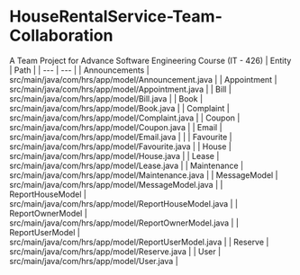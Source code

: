 # HouseRentalService-Team-Collaboration
A Team Project for Advance Software Engineering Course (IT - 426)
| Entity | Path |
| --- | --- |
| Announcements | src/main/java/com/hrs/app/model/Announcement.java |
| Appointment | src/main/java/com/hrs/app/model/Appointment.java |
| Bill  | src/main/java/com/hrs/app/model/Bill.java |
| Book  | src/main/java/com/hrs/app/model/Book.java  |
| Complaint | src/main/java/com/hrs/app/model/Complaint.java |
| Coupon | src/main/java/com/hrs/app/model/Coupon.java |
| Email | src/main/java/com/hrs/app/model/Email.java |  |
| Favourite | src/main/java/com/hrs/app/model/Favourite.java |
| House | src/main/java/com/hrs/app/model/House.java |
| Lease | src/main/java/com/hrs/app/model/Lease.java |
| Maintenance | src/main/java/com/hrs/app/model/Maintenance.java |
| MessageModel | src/main/java/com/hrs/app/model/MessageModel.java |
| ReportHouseModel | src/main/java/com/hrs/app/model/ReportHouseModel.java |
| ReportOwnerModel | src/main/java/com/hrs/app/model/ReportOwnerModel.java |
| ReportUserModel | src/main/java/com/hrs/app/model/ReportUserModel.java |
| Reserve | src/main/java/com/hrs/app/model/Reserve.java |
| User | src/main/java/com/hrs/app/model/User.java |
